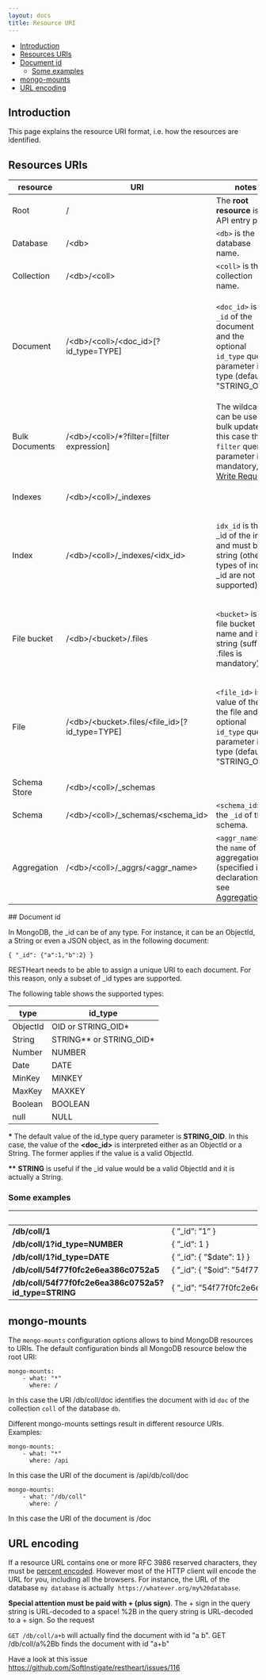 ```yaml
---
layout: docs
title: Resource URI
---
```


* [Introduction](#introduction)
* [Resources URIs](#resources-uris)
* [Document id](#document-id)
    * [Some examples](#some-examples)
* [mongo-mounts](#mongo-mounts)
* [URL encoding](#url-encoding)

## Introduction

This page explains the resource URI format, i.e. how the resources
are identified.

## Resources URIs
<div class="table-responsive">
<table class="ts">
<colgroup>
<col class="w-20" />
<col class="w-40" />
<col class="w-40" />
</colgroup>
<thead>
<tr class="header">
<th>resource</th>
<th>URI</th>
<th>notes</th>
</tr>
</thead>
<tbody>
<tr class="odd">
<td><p>Root</p></td>
<td>/</td>
<td>The <strong>root resource</strong> is the API entry point.</td>
</tr>
<tr class="even">
<td>Database</td>
<td>/&lt;db&gt;</td>
<td><code>&lt;db&gt;</code> is the database name.</td>
</tr>
<tr class="odd">
<td>Collection</td>
<td>/&lt;db&gt;/&lt;coll&gt;</td>
<td><code>&lt;coll&gt;</code> is the collection name.</td>
</tr>
<tr class="even">
<td>Document</td>
<td>/&lt;db&gt;/&lt;coll&gt;/&lt;doc_id&gt;[?id_type=TYPE]</td>
<td><p><code>&lt;doc_id&gt;</code> is the <code>_id</code> of the document and the optional <code>id_type</code> query parameter is its type (default is &quot;STRING_OID&quot;).</p></td>
</tr>
<tr class="odd">
<td>Bulk Documents</td>
<td>/&lt;db&gt;/&lt;coll&gt;/*?filter=[filter expression]</td>
<td>The wildcard can be used for bulk updates; in this case the <code>filter</code> query parameter is mandatory, see  <a href="/learn/write-requests">Write Requests</a>.</td>
</tr>
<tr class="even">
<td>Indexes</td>
<td>/&lt;db&gt;/&lt;coll&gt;/_indexes</td>
<td><p> </p></td>
</tr>
<tr class="odd">
<td>Index</td>
<td>/&lt;db&gt;/&lt;coll&gt;/_indexes/&lt;idx_id&gt;</td>
<td><p><code>idx_id</code> is the _id of the index and must be a string (other types of index _id are not supported).</p></td>
</tr>
<tr class="even">
<td>File bucket</td>
<td>/&lt;db&gt;/&lt;bucket&gt;/.files</td>
<td><p><code>&lt;bucket&gt;</code> is the file bucket name and it is a string (suffix .files is mandatory).</p></td>
</tr>
<tr class="odd">
<td>File</td>
<td>/&lt;db&gt;/&lt;bucket&gt;.files/&lt;file_id&gt;[?id_type=TYPE]</td>
<td><p><code>&lt;file_id&gt;</code> is the value of the _id the file and the optional <code>id_type</code> query parameter is its type (default is &quot;STRING_OID&quot;).</p></td>
</tr>
<tr class="even">
<td>Schema Store</td>
<td>/&lt;db&gt;/&lt;coll&gt;/_schemas</td>
<td> </td>
</tr>
<tr class="odd">
<td>Schema</td>
<td>/&lt;db&gt;/&lt;coll&gt;/_schemas/&lt;schema_id&gt;</td>
<td><code>&lt;schema_id&gt;</code> is the <code>_id</code> of the schema.</td>
</tr>
<tr class="even">
<td>Aggregation</td>
<td>/&lt;db&gt;/&lt;coll&gt;/_aggrs/&lt;aggr_name&gt;</td>
<td><code>&lt;aggr_name&gt;</code> is the <code>name</code> of the aggregation (specified in it declaration, see <a href="/learn/aggregations">Aggregations</a>).</td>
</tr>
</tbody>
</table>
</div>
## Document id

In MongoDB, the \_id can be of any type. For instance, it can be an
ObjectId, a String or even a JSON object, as in the following document:

``` plain
{ "_id": {"a":1,"b":2} }
```

RESTHeart needs to be able to assign a unique URI to each document. For
this reason, only a subset of \_id types are supported.

The following table shows the supported types:

<div class="table-responsive">
<table class="ts">
  <thead>
    <tr>
      <th>type</th>
      <th>id_type</th>
    </tr>
  </thead>
  <tbody>
    <tr>
      <td>ObjectId</td>
      <td>OID or STRING_OID*</td>
    </tr>
    <tr>
      <td>String</td>
      <td>STRING** or STRING_OID*</td>
    </tr>
    <tr>
      <td>Number</td>
      <td>NUMBER</td>
    </tr>
    <tr>
      <td>Date</td>
      <td>DATE</td>
    </tr>
    <tr>
      <td>MinKey</td>
      <td>MINKEY</td>
    </tr>
    <tr>
      <td>MaxKey</td>
      <td>MAXKEY</td>
    </tr>
    <tr>
      <td>Boolean</td>
      <td>BOOLEAN</td>
    </tr>
    <tr>
      <td>null</td>
      <td>NULL</td>
    </tr>
  </tbody>
</table>
</div>



**\*** The default value of the id\_type query parameter
is **STRING\_OID**. In this case, the value of the **&lt;doc_id&gt;** is
interpreted either as an ObjectId or a String. The former applies if the
value is a valid ObjectId.

**\*\*** **STRING** is useful if the \_id value would be a valid
ObjectId and it is actually a String.


### Some examples

<div class="table-responsive">
<table class="ts">
  <thead>
    <tr>
      <th>&nbsp;</th>
      <th>&nbsp;</th>
    </tr>
  </thead>
  <tbody>
    <tr>
      <td><strong>/db/coll/1</strong></td>
      <td>{&nbsp;”_id”:&nbsp;”1”&nbsp;}</td>
    </tr>
    <tr>
      <td><strong>/db/coll/1?id_type=NUMBER</strong></td>
      <td>{&nbsp;”_id”:&nbsp;1&nbsp;}</td>
    </tr>
    <tr>
      <td><strong>/db/coll/1?id_type=DATE</strong></td>
      <td>{&nbsp;”_id”:&nbsp;{&nbsp;”$date”:&nbsp;1}&nbsp;}</td>
    </tr>
    <tr>
      <td><strong>/db/coll/54f77f0fc2e6ea386c0752a5</strong></td>
      <td>{&nbsp;”_id”:&nbsp;{&nbsp;”$oid”:&nbsp;”54f77f0fc2e6ea386c0752a5”}&nbsp;}</td>
    </tr>
    <tr>
      <td><strong>/db/coll/54f77f0fc2e6ea386c0752a5?id_type=STRING</strong></td>
      <td>{&nbsp;”_id”:&nbsp;”54f77f0fc2e6ea386c0752a5”&nbsp;}</td>
    </tr>
  </tbody>
</table>
</div>

## mongo-mounts

The `mongo-mounts` configuration options allows to bind MongoDB
resources to URIs. The default configuration binds all MongoDB resource
below the root URI:

``` plain
mongo-mounts:
    - what: "*"
      where: /
```

In this case the URI /db/coll/doc identifies the document with
id `doc` of the collection `coll` of the database `db`.

Different mongo-mounts settings result in different resource URIs.
Examples:

``` plain
mongo-mounts:
    - what: "*"
      where: /api
```

In this case the URI of the document is /api/db/coll/doc

``` plain
mongo-mounts:
    - what: "/db/coll"
      where: /
```

In this case the URI of the document is /doc

## URL encoding

If a resource URL contains one or more RFC 3986 reserved characters,
they must be [percent
encoded](https://en.wikipedia.org/wiki/Percent-encoding). However most
of the HTTP client will encode the URL for you, including all the
browsers. For instance, the URL of the database `my database` is
actually  `https://whatever.org/my%20database`.

**Special attention must be paid with + (plus sign)**. The + sign in the
query string is URL-decoded to a space! %2B in the query string is
URL-decoded to a + sign. So the request

`GET /db/coll/a+b` will actually find the document with id "a b". GET
/db/coll/a%2Bb finds the document with id "a+b"

Have a look at this issue
<https://github.com/SoftInstigate/restheart/issues/116>
